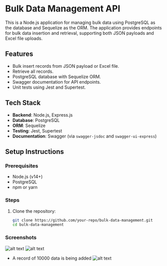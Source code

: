 # Bulk Data Management API

This is a Node.js application for managing bulk data using PostgreSQL as the database and Sequelize as the ORM. The application provides endpoints for bulk data insertion and retrieval, supporting both JSON payloads and Excel file uploads.

## Features
- Bulk insert records from JSON payload or Excel file.
- Retrieve all records.
- PostgreSQL database with Sequelize ORM.
- Swagger documentation for API endpoints.
- Unit tests using Jest and Supertest.

## Tech Stack
- **Backend**: Node.js, Express.js
- **Database**: PostgreSQL
- **ORM**: Sequelize
- **Testing**: Jest, Supertest
- **Documentation**: Swagger (via `swagger-jsdoc` and `swagger-ui-express`)

## Setup Instructions

### Prerequisites
- Node.js (v14+)
- PostgreSQL
- npm or yarn

### Steps
1. Clone the repository:
   ```bash
   git clone https://github.com/your-repo/bulk-data-management.git
   cd bulk-data-management


### Screenshots
![alt text](image.png)
![alt text](image-1.png)

- A record of 10000 data is being added 
![alt text](image-2.png)

